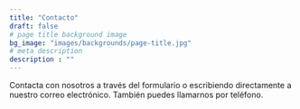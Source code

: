 ```yaml
---
title: "Contacto"
draft: false
# page title background image
bg_image: "images/backgrounds/page-title.jpg"
# meta description
description : ""
---
```


Contacta con nosotros a través del formulario o escribiendo directamente a nuestro correo electrónico. También puedes llamarnos por teléfono.
